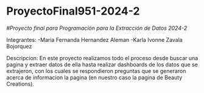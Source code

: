 # ProyectoFinal951-2024-2
<em> #Proyecto final para Programación para la Extracción de Datos 2024-2 </em>

Integrantes:
-Maria Fernanda Hernandez Aleman
-Karla Ivonne Zavala Bojorquez

Descripcion:
En este proyecto realizamos todo el proceso desde buscar una pagina y extraer datos de ella hasta realizar dashboards de los datos que se extrajeron, con los cuales se respondieron preguntas que se generaron acerca de informacion la pagina (en nuestro caso la pagina de Beauty Creations).

